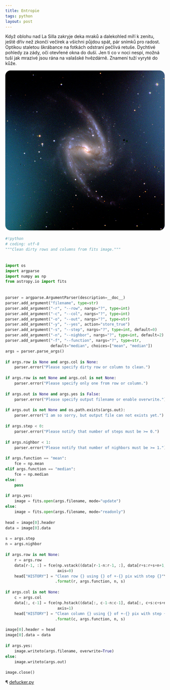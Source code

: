 ```yaml
---
title: Entropie
tags: python
layout: post
---
```


Když oblohu nad La Silla zakryje deka mraků a dalekohled míří k zenitu, ještě dřív než zkončí večírek a všichni půjdou spát, pár snímků pro radost. Optikou staletou škrábance na fotkách odstraní pečlivá retuše. Dychtivé pohledy za zády, oči otevřené okna do duší. Jen ti co v noci nespí, možná tuší jak mrazivé jsou rána na valašské hvězdárně. Znamení tuží vyryté do kůže.

<!-- more -->

![NGC 1365](/img/NGC1365.jpg)

```python
#!python
# coding: utf-8
"""Clean dirty rows and columns from fits image."""


import os
import argparse
import numpy as np
from astropy.io import fits


parser = argparse.ArgumentParser(description=__doc__)
parser.add_argument("filename", type=str)
parser.add_argument("-r", "--row", nargs="?", type=int)
parser.add_argument("-c", "--col", nargs="?", type=int)
parser.add_argument("-o", "--out", nargs="?", type=str)
parser.add_argument("-y", "--yes", action="store_true")
parser.add_argument("-s", "--step", nargs="?", type=int, default=0)
parser.add_argument("-n", "--nighbor", nargs="?", type=int, default=2)
parser.add_argument("-f", "--function", nargs="?", type=str,
                    default="median", choices=["mean", "median"])
args = parser.parse_args()

if args.row is None and args.col is None:
    parser.error("Please specify dirty row or column to clean.")

if args.row is not None and args.col is not None:
    parser.error("Please specify only one from row or column.")

if args.out is None and args.yes is False:
    parser.error("Please specify output filename or enable overwrite.")

if args.out is not None and os.path.exists(args.out):
    parser.error("I am so sorry, but output file can not exists yet.")

if args.step < 0:
    parser.error("Please notify that number of steps must be >= 0.")

if args.nighbor < 1:
    parser.error("Please notify that number of nighbors must be >= 1.")

if args.function == "mean":
    fce = np.mean
elif args.function == "median":
    fce = np.median
else:
    pass

if args.yes:
    image = fits.open(args.filename, mode="update")
else:
    image = fits.open(args.filename, mode="readonly")

head = image[0].header
data = image[0].data

s = args.step
n = args.nighbor

if args.row is not None:
    r = args.row
    data[r-1, :] = fce(np.vstack((data[r-1-n:r-1, :], data[r+s:r+s+n+1, :])),
                       axis=0)
    head["HISTORY"] = "Clean row {} using {} of +-{} pix with step {}"\
                      .format(r, args.function, n, s)

if args.col is not None:
    c = args.col
    data[:, c-1] = fce(np.hstack((data[:, c-1-n:c-1], data[:, c+s:c+s+n+1])),
                       axis=1)
    head["HISTORY"] = "Clean column {} using {} of +-{} pix with step {}"\
                      .format(c, args.function, n, s)

image[0].header = head
image[0].data = data

if args.yes:
    image.writeto(args.filename, overwrite=True)
else:
    image.writeto(args.out)

image.close()
```

¶ [defucker.py](https://gist.github.com/astrograzl/f0bfe804b8397c8b7edc59bbe437a8bb)

